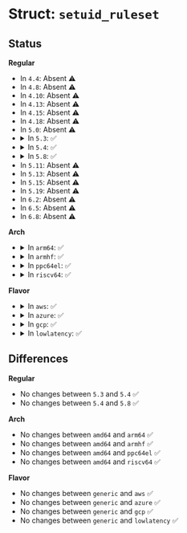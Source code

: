 # Struct: <code>setuid_ruleset</code>

## Status
<b>Regular</b>
<ul>
<li>
In <code>4.4</code>: Absent ⚠️
</li>
<li>
In <code>4.8</code>: Absent ⚠️
</li>
<li>
In <code>4.10</code>: Absent ⚠️
</li>
<li>
In <code>4.13</code>: Absent ⚠️
</li>
<li>
In <code>4.15</code>: Absent ⚠️
</li>
<li>
In <code>4.18</code>: Absent ⚠️
</li>
<li>
In <code>5.0</code>: Absent ⚠️
</li>
<li>
<details>
<summary>In <code>5.3</code>: ✅</summary>

```c
struct setuid_ruleset {
    struct hlist_head rules[256];
    char *policy_str;
    struct callback_head rcu;
};
```
</details>
</li>
<li>
<details>
<summary>In <code>5.4</code>: ✅</summary>

```c
struct setuid_ruleset {
    struct hlist_head rules[256];
    char *policy_str;
    struct callback_head rcu;
};
```
</details>
</li>
<li>
<details>
<summary>In <code>5.8</code>: ✅</summary>

```c
struct setuid_ruleset {
    struct hlist_head rules[256];
    char *policy_str;
    struct callback_head rcu;
};
```
</details>
</li>
<li>
In <code>5.11</code>: Absent ⚠️
</li>
<li>
In <code>5.13</code>: Absent ⚠️
</li>
<li>
In <code>5.15</code>: Absent ⚠️
</li>
<li>
In <code>5.19</code>: Absent ⚠️
</li>
<li>
In <code>6.2</code>: Absent ⚠️
</li>
<li>
In <code>6.5</code>: Absent ⚠️
</li>
<li>
In <code>6.8</code>: Absent ⚠️
</li>
</ul>
<b>Arch</b>
<ul>
<li>
<details>
<summary>In <code>arm64</code>: ✅</summary>

```c
struct setuid_ruleset {
    struct hlist_head rules[256];
    char *policy_str;
    struct callback_head rcu;
};
```
</details>
</li>
<li>
<details>
<summary>In <code>armhf</code>: ✅</summary>

```c
struct setuid_ruleset {
    struct hlist_head rules[256];
    char *policy_str;
    struct callback_head rcu;
};
```
</details>
</li>
<li>
<details>
<summary>In <code>ppc64el</code>: ✅</summary>

```c
struct setuid_ruleset {
    struct hlist_head rules[256];
    char *policy_str;
    struct callback_head rcu;
};
```
</details>
</li>
<li>
<details>
<summary>In <code>riscv64</code>: ✅</summary>

```c
struct setuid_ruleset {
    struct hlist_head rules[256];
    char *policy_str;
    struct callback_head rcu;
};
```
</details>
</li>
</ul>
<b>Flavor</b>
<ul>
<li>
<details>
<summary>In <code>aws</code>: ✅</summary>

```c
struct setuid_ruleset {
    struct hlist_head rules[256];
    char *policy_str;
    struct callback_head rcu;
};
```
</details>
</li>
<li>
<details>
<summary>In <code>azure</code>: ✅</summary>

```c
struct setuid_ruleset {
    struct hlist_head rules[256];
    char *policy_str;
    struct callback_head rcu;
};
```
</details>
</li>
<li>
<details>
<summary>In <code>gcp</code>: ✅</summary>

```c
struct setuid_ruleset {
    struct hlist_head rules[256];
    char *policy_str;
    struct callback_head rcu;
};
```
</details>
</li>
<li>
<details>
<summary>In <code>lowlatency</code>: ✅</summary>

```c
struct setuid_ruleset {
    struct hlist_head rules[256];
    char *policy_str;
    struct callback_head rcu;
};
```
</details>
</li>
</ul>

## Differences
<b>Regular</b>
<ul>
<li>
No changes between <code>5.3</code> and <code>5.4</code> ✅
</li>
<li>
No changes between <code>5.4</code> and <code>5.8</code> ✅
</li>
</ul>
<b>Arch</b>
<ul>
<li>
No changes between <code>amd64</code> and <code>arm64</code> ✅
</li>
<li>
No changes between <code>amd64</code> and <code>armhf</code> ✅
</li>
<li>
No changes between <code>amd64</code> and <code>ppc64el</code> ✅
</li>
<li>
No changes between <code>amd64</code> and <code>riscv64</code> ✅
</li>
</ul>
<b>Flavor</b>
<ul>
<li>
No changes between <code>generic</code> and <code>aws</code> ✅
</li>
<li>
No changes between <code>generic</code> and <code>azure</code> ✅
</li>
<li>
No changes between <code>generic</code> and <code>gcp</code> ✅
</li>
<li>
No changes between <code>generic</code> and <code>lowlatency</code> ✅
</li>
</ul>
